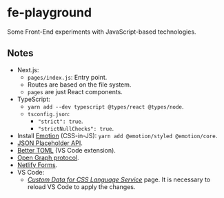 # fe-playground

Some Front-End experiments with JavaScript-based technologies.

## Notes

- Next.js:
  - `pages/index.js`: Entry point.
  - Routes are based on the file system.
  - `pages` are just React components.
- TypeScript:
  - `yarn add --dev typescript @types/react @types/node`.
  - `tsconfig.json`:
    - `"strict": true`.
    - `"strictNullChecks": true`.
- Install [Emotion](https://emotion.sh/docs/introduction) (CSS-in-JS): `yarn add @emotion/styled @emotion/core`.
- [JSON Placeholder API](https://jsonplaceholder.typicode.com/posts).
- [Better TOML](https://marketplace.visualstudio.com/items?itemName=bungcip.better-toml) (VS Code extension).
- [Open Graph protocol](https://ogp.me/).
- [Netlify Forms](https://www.netlify.com/products/forms/).
- VS Code:
  - _[Custom Data for CSS Language Service](https://github.com/Microsoft/vscode-css-languageservice/blob/master/docs/customData.md)_ page. It is necessary to reload VS Code to apply the changes.
